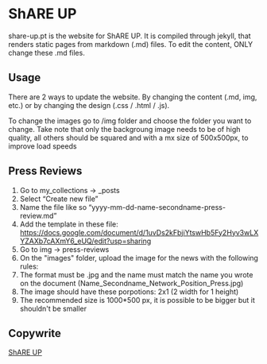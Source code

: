 # ShARE UP

share-up.pt is the website for ShARE UP. It is compiled through jekyll, that renders static pages from markdown (.md) files. To edit the content, ONLY change these .md files.

## Usage
There are 2 ways to update the website. By changing the content (.md, img, etc.) or by changing the design (.css / .html / .js). 

To change the images go to /img folder and choose the folder you want to change. Take note that only the backgroung image needs to be of high quality, all others should be squared and with a mx size of 500x500px, to improve load speeds

## Press Reviews
1. Go to my_collections -> _posts 
2. Select “Create new file”
3. Name the file like so “yyyy-mm-dd-name-secondname-press-review.md”
4. Add the template in these file: https://docs.google.com/document/d/1uvDs2kFbjiYtswHb5Fy2Hyv3wLXYZAXb7cAXmY6_eUQ/edit?usp=sharing
5. Go to img -> press-reviews
6. On the "images" folder, upload the image for the news with the following rules:
  1. The format must be .jpg and the name must match the name you wrote on the document (Name_Secondname_Network_Position_Press.jpg)
  2. The image should have these porpotions: 2x1 (2 width for 1 height)
  3. The recommended size is 1000*500 px, it is possible to be bigger but it shouldn't be smaller


## Copywrite
[ShARE UP](https://share-up.pt)
